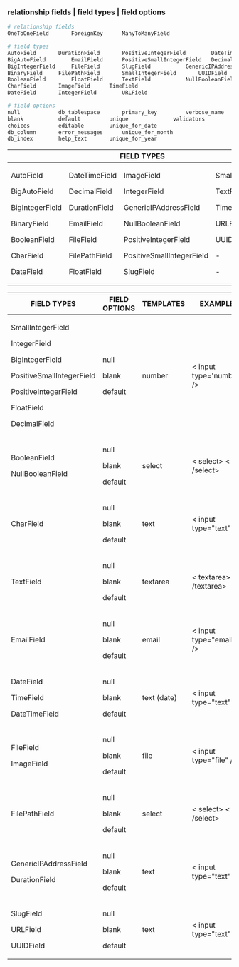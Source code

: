 ### relationship fields | field types | field options
```python
# relationship fields
OneToOneField		ForeignKey		ManyToManyField

# field types
AutoField		DurationField		PositiveIntegerField		DateTimeField
BigAutoField		EmailField		PositiveSmallIntegerField	DecimalField
BigIntegerField		FileField		SlugField			GenericIPAddressField
BinaryField		FilePathField		SmallIntegerField		UUIDField
BooleanField		FloatField		TextField			NullBooleanField
CharField		ImageField		TimeField
DateField		IntegerField		URLField

# field options
null			db_tablespace		primary_key			verbose_name
blank			default			unique				validators
choices			editable		unique_for_date
db_column		error_messages		unique_for_month
db_index		help_text		unique_for_year
```

<table>
    <thead>
        <tr>
            <th colspan=4>FIELD TYPES</th>
			<th></th>
			<th colspan=3>FIELD OPTIONS</th>
        </tr>
    </thead>
    <tbody>
		<tr>
            <td>
		    	<p>AutoField</p>
				<p>BigAutoField</p>
				<p>BigIntegerField</p>
				<p>BinaryField</p>
				<p>BooleanField</p>
				<p>CharField</p>
				<p>DateField</p>
			</td>
			<td>
				<p>DateTimeField</p>
				<p>DecimalField</p>
				<p>DurationField</p>
				<p>EmailField</p>
				<p>FileField</p>
				<p>FilePathField</p>
				<p>FloatField</p>
			</td>
			<td>
				<p>ImageField</p>
				<p>IntegerField</p>
				<p>GenericIPAddressField</p>
				<p>NullBooleanField</p>
				<p>PositiveIntegerField</p>
				<p>PositiveSmallIntegerField</p>
				<p>SlugField</p>
			</td>
			<td>
				<p>SmallIntegerField</p>
				<p>TextField</p>
				<p>TimeField</p>
				<p>URLField</p>
				<p>UUIDField</p>
				<p>-</p>
				<p>-</p>
			</td>
			<td></td>
			<td>
				<p>null</p>
				<p>blank</p>
				<p>choices</p>
				<p>db_column</p>
				<p>db_index</p>
				<p>db_tablespace</p>
				<p>default</p>
			</td>
			<td>
				<p>editable</p>
				<p>error_messages</p>
				<p>help_text</p>
				<p>primary_key</p>
				<p>unique</p>
				<p>unique_for_date</p>
				<p>unique_for_month</p>
			</td>
			<td>
				<p>unique_for_year</p>
				<p>verbose_name</p>
				<p>validators</p>
				<p>-</p>
				<p>-</p>
				<p>-</p>
				<p>-</p>
			</td>
        </tr>
    </tbody>
</table>


<table>
    <thead>
        <tr>
            <th>FIELD TYPES</th>
            <th>FIELD OPTIONS</th>
			<th>TEMPLATES</th>
			<th>EXAMPLE</th>
        </tr>
    </thead>
    <tbody>
		<tr>
            <td>
		    	<p>SmallIntegerField</p>
				<p>IntegerField</p>
				<p>BigIntegerField</p>
				<p>PositiveSmallIntegerField</p>
				<p>PositiveIntegerField</p>
				<p>FloatField</p>
				<p>DecimalField</p>
			</td>
			<td>
				<p>null</p>
				<p>blank</p>
				<p>default</p>
			</td>
			<td>
				number
			</td>
			<td>	
				< input type='number' />
			</td>
        </tr>
		<tr>
            <td>
		    	<p>BooleanField</p>
				<p>NullBooleanField</p>
			</td>
			<td>
				<p>null</p>
				<p>blank</p>
				<p>default</p>
			</td>
			<td>
				select
			</td>
			<td>
				< select> < /select>
			</td>
        </tr>
		<tr>
            <td>
		    	<p>CharField</p>
			</td>
			<td>
				<p>null</p>
				<p>blank</p>
				<p>default</p>
			</td>
			<td>
				text
			</td>
			<td>
				< input type="text" />
			</td>
        </tr>
		<tr>
            <td>
		    	<p>TextField</p>
			</td>
			<td>
				<p>null</p>
				<p>blank</p>
				<p>default</p>
			</td>
			<td>
				textarea
			</td>
			<td>
				< textarea> < /textarea>
			</td>
        </tr>
		<tr>
            <td>
		    	<p>EmailField</p>
			</td>
			<td>
				<p>null</p>
				<p>blank</p>
				<p>default</p>
			</td>
			<td>
				email
			</td>
			<td>
				< input type="email" />
			</td>
        </tr>
		<tr>
            <td>
		    	<p>DateField</p>
				<p>TimeField</p>
				<p>DateTimeField</p>
			</td>
			<td>
				<p>null</p>
				<p>blank</p>
				<p>default</p>
			</td>
			<td>
				text (date)
			</td>
			<td>
				< input type="text" />
			</td>
        </tr>
		<tr>
            <td>
		    	<p>FileField</p>
				<p>ImageField</p>
			</td>
			<td>
				<p>null</p>
				<p>blank</p>
				<p>default</p>
			</td>
			<td>
				file
			</td>
			<td>
				< input type="file" />
			</td>
        </tr>
		<tr>
            <td>
		    	<p>FilePathField</p>
			</td>
			<td>
				<p>null</p>
				<p>blank</p>
				<p>default</p>
			</td>
			<td>
				select
			</td>
			<td>
				< select> < /select>
			</td>
        </tr>
		<tr>
            <td>
		    	<p>GenericIPAddressField</p>
				<p>DurationField</p>
			</td>
			<td>
				<p>null</p>
				<p>blank</p>
				<p>default</p>
			</td>
			<td>
				text
			</td>
			<td>
				< input type="text" />
			</td>
        </tr>
		<tr>
            <td>
		    	<p>SlugField</p>
				<p>URLField</p>
				<p>UUIDField</p>
			</td>
			<td>
				<p>null</p>
				<p>blank</p>
				<p>default</p>
			</td>
			<td>
				text
			</td>
			<td>
				< input type="text" />
			</td>
        </tr>
    </tbody>
</table>

